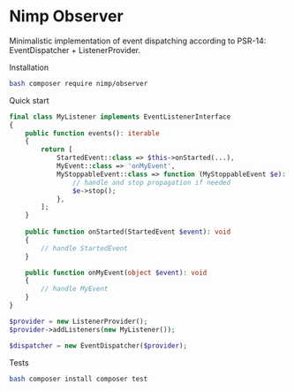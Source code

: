 # Nimp Observer

Minimalistic implementation of event dispatching according to PSR-14: EventDispatcher + ListenerProvider.

Installation

```BASH
bash composer require nimp/observer
```

Quick start

```PHP
final class MyListener implements EventListenerInterface
{
    public function events(): iterable
    {
        return [
            StartedEvent::class => $this->onStarted(...),
            MyEvent::class => 'onMyEvent',
            MyStoppableEvent::class => function (MyStoppableEvent $e): void {
                // handle and stop propagation if needed
                $e->stop();
            },
        ];
    }
    
    public function onStarted(StartedEvent $event): void
    {
        // handle StartedEvent
    }

    public function onMyEvent(object $event): void
    {
        // handle MyEvent
    }
}

$provider = new ListenerProvider();
$provider->addListeners(new MyListener());

$dispatcher = new EventDispatcher($provider);
```

Tests
```BASH
bash composer install composer test
```
